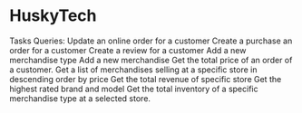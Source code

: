 # HuskyTech
Tasks Queries: Update an online order for a customer Create a purchase an order for a customer Create a review for a customer Add a new merchandise type Add a new merchandise Get the total price of an order of a customer. Get a list of merchandises selling at a specific store in descending order by price Get the total revenue of specific store Get the highest rated brand and model Get the total inventory of a specific merchandise type at a selected store.
